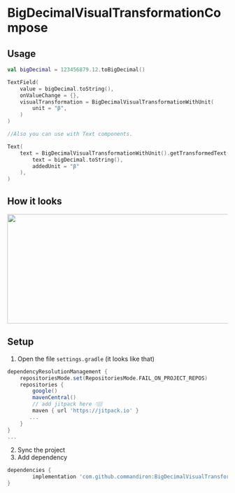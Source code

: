 # BigDecimalVisualTransformationCompose

## Usage
```kotlin  
val bigDecimal = 123456879.12.toBigDecimal()

TextField(
    value = bigDecimal.toString(),
    onValueChange = {},
    visualTransformation = BigDecimalVisualTransformationWithUnit(
        unit = "β",
    )
)

//Also you can use with Text components.

Text(
    text = BigDecimalVisualTransformationWithUnit().getTransformedText(
        text = bigDecimal.toString(),
        addedUnit = "β"
    ),
)
```

## How it looks

<img src="https://user-images.githubusercontent.com/50905347/181237815-40a91ce6-c40f-45e8-8020-ac92250baa7e.png" width="589" height="250">

## Setup
1. Open the file `settings.gradle` (it looks like that)
```groovy
dependencyResolutionManagement {
    repositoriesMode.set(RepositoriesMode.FAIL_ON_PROJECT_REPOS)
    repositories {
        google()
        mavenCentral()
        // add jitpack here 👇🏽
        maven { url 'https://jitpack.io' }
       ...
    }
} 
...
```
2. Sync the project
3. Add dependency
```groovy
dependencies {
        implementation 'com.github.commandiron:BigDecimalVisualTransformationCompose:1.0.0'
}
```
